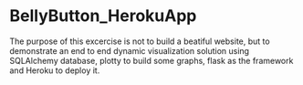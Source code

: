 # BellyButton_HerokuApp
The purpose of this excercise is not to build a beatiful website, but to demonstrate an end to end dynamic visualization solution using SQLAlchemy database, plotty to build some graphs,
flask as the framework and Heroku to deploy it.
